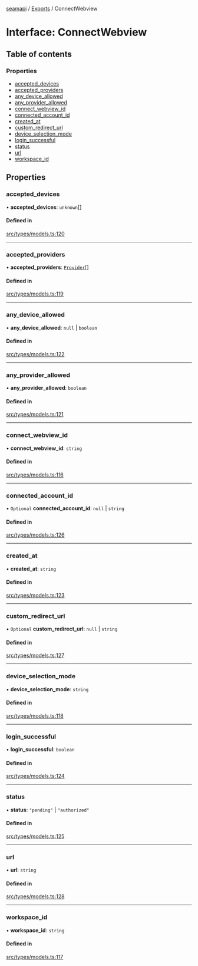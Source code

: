 [seamapi](../README.md) / [Exports](../modules.md) / ConnectWebview

# Interface: ConnectWebview

## Table of contents

### Properties

- [accepted\_devices](ConnectWebview.md#accepted_devices)
- [accepted\_providers](ConnectWebview.md#accepted_providers)
- [any\_device\_allowed](ConnectWebview.md#any_device_allowed)
- [any\_provider\_allowed](ConnectWebview.md#any_provider_allowed)
- [connect\_webview\_id](ConnectWebview.md#connect_webview_id)
- [connected\_account\_id](ConnectWebview.md#connected_account_id)
- [created\_at](ConnectWebview.md#created_at)
- [custom\_redirect\_url](ConnectWebview.md#custom_redirect_url)
- [device\_selection\_mode](ConnectWebview.md#device_selection_mode)
- [login\_successful](ConnectWebview.md#login_successful)
- [status](ConnectWebview.md#status)
- [url](ConnectWebview.md#url)
- [workspace\_id](ConnectWebview.md#workspace_id)

## Properties

### accepted\_devices

• **accepted\_devices**: `unknown`[]

#### Defined in

[src/types/models.ts:120](https://github.com/seamapi/javascript/blob/main/src/types/models.ts#L120)

___

### accepted\_providers

• **accepted\_providers**: [`Provider`](../enums/Provider.md)[]

#### Defined in

[src/types/models.ts:119](https://github.com/seamapi/javascript/blob/main/src/types/models.ts#L119)

___

### any\_device\_allowed

• **any\_device\_allowed**: ``null`` \| `boolean`

#### Defined in

[src/types/models.ts:122](https://github.com/seamapi/javascript/blob/main/src/types/models.ts#L122)

___

### any\_provider\_allowed

• **any\_provider\_allowed**: `boolean`

#### Defined in

[src/types/models.ts:121](https://github.com/seamapi/javascript/blob/main/src/types/models.ts#L121)

___

### connect\_webview\_id

• **connect\_webview\_id**: `string`

#### Defined in

[src/types/models.ts:116](https://github.com/seamapi/javascript/blob/main/src/types/models.ts#L116)

___

### connected\_account\_id

• `Optional` **connected\_account\_id**: ``null`` \| `string`

#### Defined in

[src/types/models.ts:126](https://github.com/seamapi/javascript/blob/main/src/types/models.ts#L126)

___

### created\_at

• **created\_at**: `string`

#### Defined in

[src/types/models.ts:123](https://github.com/seamapi/javascript/blob/main/src/types/models.ts#L123)

___

### custom\_redirect\_url

• `Optional` **custom\_redirect\_url**: ``null`` \| `string`

#### Defined in

[src/types/models.ts:127](https://github.com/seamapi/javascript/blob/main/src/types/models.ts#L127)

___

### device\_selection\_mode

• **device\_selection\_mode**: `string`

#### Defined in

[src/types/models.ts:118](https://github.com/seamapi/javascript/blob/main/src/types/models.ts#L118)

___

### login\_successful

• **login\_successful**: `boolean`

#### Defined in

[src/types/models.ts:124](https://github.com/seamapi/javascript/blob/main/src/types/models.ts#L124)

___

### status

• **status**: ``"pending"`` \| ``"authorized"``

#### Defined in

[src/types/models.ts:125](https://github.com/seamapi/javascript/blob/main/src/types/models.ts#L125)

___

### url

• **url**: `string`

#### Defined in

[src/types/models.ts:128](https://github.com/seamapi/javascript/blob/main/src/types/models.ts#L128)

___

### workspace\_id

• **workspace\_id**: `string`

#### Defined in

[src/types/models.ts:117](https://github.com/seamapi/javascript/blob/main/src/types/models.ts#L117)
